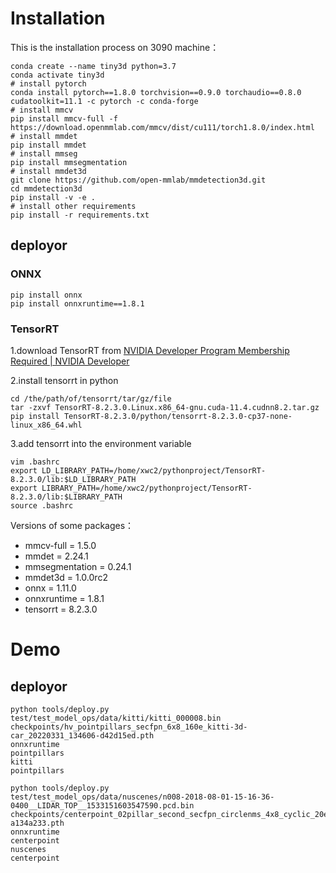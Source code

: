 # Installation

This is the installation process on 3090 machine：

```shell
conda create --name tiny3d python=3.7
conda activate tiny3d
# install pytorch
conda install pytorch==1.8.0 torchvision==0.9.0 torchaudio==0.8.0 cudatoolkit=11.1 -c pytorch -c conda-forge
# install mmcv
pip install mmcv-full -f https://download.openmmlab.com/mmcv/dist/cu111/torch1.8.0/index.html
# install mmdet
pip install mmdet
# install mmseg
pip install mmsegmentation
# install mmdet3d
git clone https://github.com/open-mmlab/mmdetection3d.git
cd mmdetection3d
pip install -v -e .
# install other requirements
pip install -r requirements.txt
```



## deployor

### ONNX

```shell
pip install onnx
pip install onnxruntime==1.8.1
```



### TensorRT

1.download TensorRT from [NVIDIA Developer Program Membership Required | NVIDIA Developer](https://developer.nvidia.com/nvidia-tensorrt-download)

2.install tensorrt in python

```shell
cd /the/path/of/tensorrt/tar/gz/file
tar -zxvf TensorRT-8.2.3.0.Linux.x86_64-gnu.cuda-11.4.cudnn8.2.tar.gz
pip install TensorRT-8.2.3.0/python/tensorrt-8.2.3.0-cp37-none-linux_x86_64.whl
```

3.add tensorrt into the environment variable

```shell
vim .bashrc
export LD_LIBRARY_PATH=/home/xwc2/pythonproject/TensorRT-8.2.3.0/lib:$LD_LIBRARY_PATH
export LIBRARY_PATH=/home/xwc2/pythonproject/TensorRT-8.2.3.0/lib:$LIBRARY_PATH
source .bashrc
```









Versions of some packages：

- mmcv-full = 1.5.0
- mmdet = 2.24.1
- mmsegmentation = 0.24.1
- mmdet3d = 1.0.0rc2
- onnx = 1.11.0
- onnxruntime = 1.8.1
- tensorrt = 8.2.3.0





# Demo

## deployor

```shell
python tools/deploy.py
test/test_model_ops/data/kitti/kitti_000008.bin
checkpoints/hv_pointpillars_secfpn_6x8_160e_kitti-3d-car_20220331_134606-d42d15ed.pth
onnxruntime
pointpillars
kitti
pointpillars
```

```shell
python tools/deploy.py
test/test_model_ops/data/nuscenes/n008-2018-08-01-15-16-36-0400__LIDAR_TOP__1533151603547590.pcd.bin
checkpoints/centerpoint_02pillar_second_secfpn_circlenms_4x8_cyclic_20e_nus_20201004_170716-a134a233.pth
onnxruntime
centerpoint
nuscenes
centerpoint
```





















